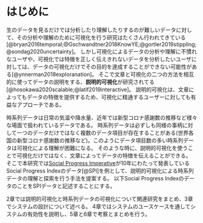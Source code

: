 # はじめに 
<!-- もっと丁寧に書いたほうがいいでしょう。各段落ごとに主張したいことはひとつに絞り、そのひとつずつの主張について、根拠や文献を示して根拠を説明することが大切です。 -->

生のデータを見るだけでは分析したり理解したりするのが難しいデータに対して、その分析や理解のために可視化を行う研究はたくさん行われてきている[@bryan2016temporal;@Gschwandtner2018KnowYE;@gortler2019stippling;@sondag2020uncertainty]。
しかし可視化によるデータの分析や理解に不慣れなユーザや、可視化では特徴を正しく伝えきれないデータを分析したいユーザに対しては、データの可視化だけでその目的を達成することができない可能性がある[@ynnerman2018exploranation]。
そこで文章と可視化の二つの方法を相互的に使ってデータの説明をする、**説明的可視化**が研究されてる[@hosokawa2020scalable;@latif2019interactive]。
説明的可視化は、文章によってもデータの特徴を提供するため、可視化に精通するユーザーに対しても有益なアプローチである。

時系列データは日常の気温や降水量、近年では新型コロナ感謝数の推移など様々な場面で扱われているデータである。
時系列データは必ずしも同様の事柄に対して一つのデータだけではなく複数のデータ項目が存在することがある(世界各国の新型コロナ感謝数の推移など)。このようにデータ項目数の多い時系列データは可視化による理解が困難になる。 <!-- ????? -->
そのような時に、説明的可視化を使うことで可視化だけではなく、文章によってデータの特徴を伝えることができる。
そこで本研究では[Social Progress Imperative](https://www.socialprogress.org/)が10年にわたって発表しているSocial Progress Indexのデータ[@SPI]を例として、説明的可視化による時系列データの理解と探索を行う手法を提案する。
以下Social Progress IndexのデータのことをSPIデータと記述することにする。

2章では説明的可視化と時系列データの可視化について関連研究をまとめ、3章でシステムの設計について述べる。
4章ではシステムのユースケースを通してシステムの有効性を説明し、5章と6章で考察とまとめを行う。